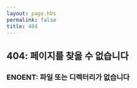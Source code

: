```yaml
---
layout: page.hbs
permalink: false
title: 404
---
```


## 404: 페이지를 찾을 수 없습니다

### ENOENT: 파일 또는 디렉터리가 없습니다
